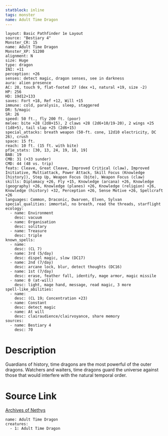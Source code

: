 ```yaml
---
statblock: inline
tags: monster
name: Adult Time Dragon
---
```

```statblock
layout: Basic Pathfinder 1e Layout
source: "Bestiary 4"
Monster_CR: 15
name: Adult Time Dragon
Monster_XP: 51200
alignment: N
size: Huge
type: dragon
INI: +11
perception: +26
senses: detect magic, dragon senses, see in darkness
aura: alien presence
AC: 28, touch 9, flat-footed 27 (dex +1, natural +19, size -2)
HP: 256
HD: 19d12+133
saves: Fort +18, Ref +12, Will +15
immune: cold, paralysis, sleep, staggered
DR: 5/magic
SR: 26
speed: 50 ft., fly 200 ft. (poor)
melee: bite +28 (2d8+15), 2 claws +28 (2d6+10/19-20), 2 wings +25 (1d8+5), tail slap +25 (2d6+15)
special_attacks: breath weapon (50-ft. cone, 12d10 electricity, DC 26), crush
space: 15 ft.
reach: 10 ft. (15 ft. with bite)
pf1e_stats: [30, 13, 24, 19, 18, 19]
BAB: 19
CMB: 31 (+33 sunder)
CMD: 44 (48 vs. trip)
feats: Cleave, Great Cleave, Improved Critical (claw), Improved Initiative, Multiattack, Power Attack, Skill Focus (Knowledge [history]), Step Up, Weapon Focus (bite), Weapon Focus (claw)
skills: Diplomacy +26, Fly +15, Knowledge (arcana) +26, Knowledge (geography) +26, Knowledge (planes) +26, Knowledge (religion) +26, Knowledge (history) +32, Perception +26, Sense Motive +26, Spellcraft +26
languages: Common, Draconic, Dwarven, Elven, Sylvan
special_qualities: immortal, no breath, read the threads, starflight
ecology:
  - name: Environment
    desc: vacuum
  - name: Organisation
    desc: solitary
  - name: Treasure
    desc: triple
known_spells:
  - name:
    desc: (CL 7)
  - name: 3rd (5/day)
    desc: dispel magic, slow (DC17)
  - name: 2nd (7/day)
    desc: arcane lock, blur, detect thoughts (DC16)
  - name: 1st (7/day)
    desc: erase, feather fall, identify, mage armor, magic missile
  - name: 0 (at-will)
    desc: light, mage hand, message, read magic, 3 more
spell-like_abilities:
  - name:
    desc: (CL 19; Concentration +23)
  - name: Constant
    desc: detect magic
  - name: At will
    desc: clairaudience/clairvoyance, share memory
sources:
  - name: Bestiary 4
    desc: 70
```
# Description
Guardians of history, time dragons are the most powerful of the outer dragons. Watchers and waiters, time dragons guard the universe against those that would interfere with the natural temporal order.
# Source Link
[Archives of Nethys](https://aonprd.com/MonsterDisplay.aspx?ItemName=Adult%20Time%20Dragon)
```encounter-table
name: Adult Time Dragon
creatures:
  - 1: Adult Time Dragon
```
